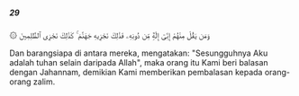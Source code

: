 ##### 29

<span class="ayah">۞ وَمَن يَقُلْ مِنْهُمْ إِنِّىٓ إِلَٰهٌۭ مِّن دُونِهِۦ فَذَٰلِكَ نَجْزِيهِ جَهَنَّمَ ۚ كَذَٰلِكَ نَجْزِى ٱلظَّٰلِمِينَ</span>

<span class="ayah_translation">Dan barangsiapa di antara mereka, mengatakan: "Sesungguhnya Aku adalah tuhan selain daripada Allah", maka orang itu Kami beri balasan dengan Jahannam, demikian Kami memberikan pembalasan kepada orang-orang zalim.</span>
